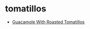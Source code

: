 # tomatillos

 * [Guacamole With Roasted Tomatillos](index/g/guacamole-with-roasted-tomatillos-108021.json)
